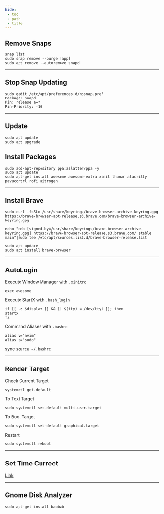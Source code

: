 ```yaml
---
hide:
 - toc
 - path
 - title
---
```


## Remove Snaps
```
snap list
sudo snap remove --purge [app]
sudo apt remove --autoremove snapd
```
---
## Stop Snap Updating
```
sudo gedit /etc/apt/preferences.d/nosnap.pref
Package: snapd
Pin: release a=*
Pin-Priority: -10
```
---
## Update
```
sudo apt update
sudo apt upgrade
```
## Install Packages
```
sudo add-apt-repository ppa:aslatter/ppa -y
sudo apt update
sudo apt-get install awesome awesome-extra xinit thunar alacritty pavucontrl rofi nitrogen
```
---
## Install Brave
```
sudo curl -fsSLo /usr/share/keyrings/brave-browser-archive-keyring.gpg https://brave-browser-apt-release.s3.brave.com/brave-browser-archive-keyring.gpg

echo "deb [signed-by=/usr/share/keyrings/brave-browser-archive-keyring.gpg] https://brave-browser-apt-release.s3.brave.com/ stable main"|sudo tee /etc/apt/sources.list.d/brave-browser-release.list

sudo apt update
sudo apt install brave-browser

```
---
## AutoLogin
Execute  Window Manager with `.xinitrc`
```
exec awesome
```
Execute StartX with `.bash_login`
```
if [[ -z $display ]] && [[ $(tty) = /dev/tty1 ]]; then
startx
fi
```
Command Aliases with `.bashrc`
```
alias v="nvim"
alias s="sudo"
```
sync `source ~/.bashrc`

---

## Render Target

Check Current Target 
```
systemctl get-default
```
To Text Target
```
sudo systemctl set-default multi-user.target
```
To Boot Target
```
sudo systemctl set-default graphical.target
```
Restart
```
sudo systemctl reboot
```
---

## Set Time Currect
[Link](https://linuxize.com/post/how-to-set-or-change-timezone-on-ubuntu-20-04/)

---

## Gnome Disk Analyzer 
``sudo apt-get install baobab``
